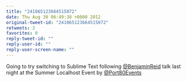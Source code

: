 ```yaml
---
title: "241065123664515072"
date: Thu Aug 30 06:49:38 +0000 2012
original-tweet-id: "241065123664515072"
retweets: 2
favorites: 0
reply-tweet-id: ""
reply-user-id: ""
reply-user-screen-name: ""
---
```

Going to try switching to Sublime Text following <a href="https://twitter.com/BenjaminReid">@BenjaminReid</a> talk last night at the Summer Localhost Event by <a href="https://twitter.com/Port80Events">@Port80Events</a>
